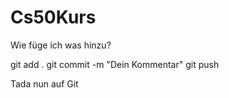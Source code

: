 # Cs50Kurs

Wie füge ich was hinzu?

git add .
git commit -m "Dein Kommentar"
git push 

Tada nun auf Git